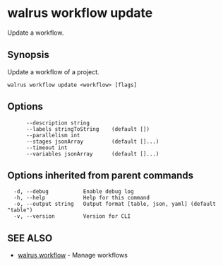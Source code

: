 # walrus workflow update

Update a workflow.

## Synopsis

Update a workflow of a project.

```
walrus workflow update <workflow> [flags]
```

## Options

```
      --description string      
      --labels stringToString    (default [])
      --parallelism int         
      --stages jsonArray         (default []...)
      --timeout int             
      --variables jsonArray      (default []...)
```

## Options inherited from parent commands

```
  -d, --debug           Enable debug log
  -h, --help            Help for this command
  -o, --output string   Output format [table, json, yaml] (default "table")
  -v, --version         Version for CLI
```

## SEE ALSO

* [walrus workflow](walrus_workflow)	 - Manage workflows

